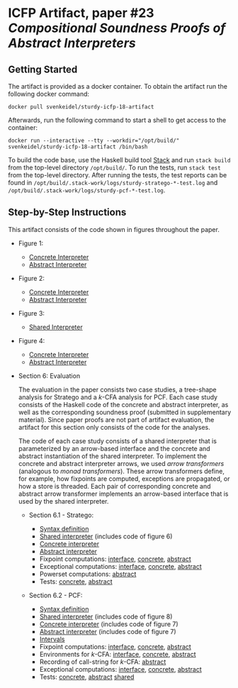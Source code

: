 # ICFP Artifact, paper #23 _Compositional Soundness Proofs of Abstract Interpreters_

## Getting Started

The artifact is provided as a docker container. To obtain the artifact
run the following docker command:
```
docker pull svenkeidel/sturdy-icfp-18-artifact
```

Afterwards, run the following command to start a shell to get access
to the container:
```
docker run --interactive --tty --workdir="/opt/build/" svenkeidel/sturdy-icfp-18-artifact /bin/bash
```

To build the code base, use the Haskell build tool
[Stack](https://www.haskellstack.org/) and run `stack build`
from the top-level directory `/opt/build/`. To run the tests, run
`stack test` from the top-level directory. After running the tests,
the test reports can be found in
`/opt/build/.stack-work/logs/sturdy-stratego-*-test.log` and
`/opt/build/.stack-work/logs/sturdy-pcf-*-test.log`.

## Step-by-Step Instructions

This artifact consists of the code shown in figures throughout the paper.

- Figure 1:
  * [Concrete Interpreter](figure1/Concrete.hs)
  * [Abstract Interpreter](figure1/Abstract.hs)

- Figure 2:
  * [Concrete Interpreter](figure2/Concrete.hs)
  * [Abstract Interpreter](figure2/Abstract.hs)

- Figure 3:
  * [Shared Interpreter](figure3/Shared.hs)

- Figure 4:
  * [Concrete Interpreter](figure3/Concrete.hs)
  * [Abstract Interpreter](figure3/Abstract.hs)

- Section 6: Evaluation

  The evaluation in the paper consists two case studies, a tree-shape
  analysis for Stratego and a _k_-CFA analysis for PCF. Each case study
  consists of the Haskell code of the concrete and abstract interpreter,
  as well as the corresponding soundness proof (submitted in
  supplementary material). Since paper proofs are not part of artifact
  evaluation, the artifact for this section only consists of the code for
  the analyses.
  
  The code of each case study consists of a shared interpreter that is
  parameterized by an arrow-based interface and the concrete and
  abstract instantiation of the shared interpreter.  To implement
  the concrete and abstract interpreter arrows, we used _arrow
  transformers_ (analogous to _monad transformers_). These arrow
  transformers define, for example, how fixpoints are computed,
  exceptions are propagated, or how a store is threaded.  Each pair of
  corresponding concrete and abstract arrow transformer implements an
  arrow-based interface that is used by the shared interpreter.

  + Section 6.1 - Stratego:
    * [Syntax definition](stratego/src/Syntax.hs)
    * [Shared interpreter](stratego/src/SharedSemantics.hs) (includes code of figure 6)
    * [Concrete interpreter](stratego/src/ConcreteSemantics.hs)
    * [Abstract interpreter](stratego/src/WildcardSemantics.hs)
    * Fixpoint computations:
        [interface](lib/src/Control/Arrow/Fix.hs),
        [concrete](lib/src/Control/Arrow/Transformer/Concrete/FixPoint.hs),
        [abstract](lib/src/Control/Arrow/Transformer/Abstract/GreatestFixPoint.hs)
    * Exceptional computations:
        [interface](lib/src/Control/Arrow/Except.hs),
        [concrete](lib/src/Control/Arrow/Transformer/Concrete/Except.hs),
        [abstract](lib/src/Control/Arrow/Transformer/Abstract/HandleExcept.hs)
    * Powerset computations:
        [abstract](lib/src/Control/Arrow/Transformer/Abstract/Powerset.hs)
    * Tests:
        [concrete](stratego/test/ConcreteSemanticsSpec.hs),
        [abstract](stratego/test/WildcardSemanticsSpec.hs)
  
  + Section 6.2 - PCF:
    * [Syntax definition](pcf/src/Syntax.hs)
    * [Shared interpreter](pcf/src/SharedSemantics.hs) (includes code of figure 8)
    * [Concrete interpreter](pcf/src/ConcreteSemantics.hs) (includes code of figure 7)
    * [Abstract interpreter](pcf/src/IntervalAnalysis.hs) (includes code of figure 7)
    * [Intervals](lib/src/Data/Abstract/Interval.hs)
    * Fixpoint computations:
        [interface](lib/src/Control/Arrow/Fix.hs),
        [concrete](lib/src/Control/Arrow/Transformer/Concrete/FixPoint.hs),
        [abstract](lib/src/Control/Arrow/Transformer/Abstract/LeastFixPoint.hs)
    * Environments for _k_-CFA:
        [interface](lib/src/Control/Arrow/Environment.hs),
        [concrete](lib/src/Control/Arrow/Transformer/Concrete/Environment.hs),
        [abstract](lib/src/Control/Arrow/Transformer/Abstract/BoundedEnvironment.hs)
    * Recording of call-string for _k_-CFA:
        [abstract](lib/src/Control/Arrow/Transformer/Abstract/Contour.hs)
    * Exceptional computations:
        [interface](lib/src/Control/Arrow/Except.hs),
        [concrete](lib/src/Control/Arrow/Transformer/Concrete/Except.hs),
        [abstract](lib/src/Control/Arrow/Transformer/Abstract/PropagateExcept.hs)
    * Tests:
        [concrete](pcf/test/ConcreteSpec.hs),
        [abstract](pcf/test/IntervalAnalysisSpec.hs)
        [shared](pcf/test/SharedSpecs.hs)
